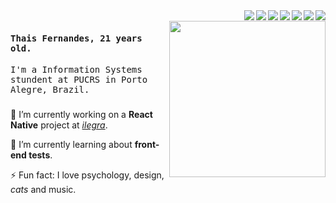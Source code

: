 <img align="right" src="https://img.shields.io/badge/-Java-grey" />
<img align="right" src="https://img.shields.io/badge/-CSS-blue" />
<img align="right" src="https://img.shields.io/badge/-HTML-yellow" />
<img align="right" src="https://img.shields.io/badge/-Javascript-ff69b4" />
<img align="right" src="https://img.shields.io/badge/-React%20JS-blueviolet" />
<img align="right" src="https://img.shields.io/badge/-React%20Native-important" />
<img align="right" src="https://img.shields.io/badge/-♥-black" />

<br>
<img align="right" height="250" src="https://media2.giphy.com/media/LMcB8XospGZO8UQq87/giphy.gif?cid=ecf05e47707590768288edb6e51acc45ef64b3ad8bfa4c64&rid=giphy.gif"/>
  
#### <samp>Thais Fernandes, 21 years old.</samp>

<samp> I'm a Information Systems stundent at PUCRS in Porto Alegre, Brazil. </samp>

###


🔭 I’m currently working on a **React Native** project at [*ilegra*](https://github.com/ilegra/).

🌱 I’m currently learning about **front-end tests**.

⚡ Fun fact: I love psychology, design, *cats* and music.
